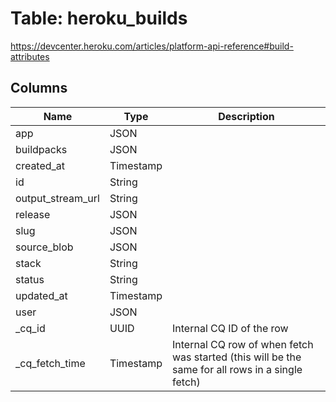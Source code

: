 
# Table: heroku_builds
https://devcenter.heroku.com/articles/platform-api-reference#build-attributes
## Columns
| Name        | Type           | Description  |
| ------------- | ------------- | -----  |
|app|JSON||
|buildpacks|JSON||
|created_at|Timestamp||
|id|String||
|output_stream_url|String||
|release|JSON||
|slug|JSON||
|source_blob|JSON||
|stack|String||
|status|String||
|updated_at|Timestamp||
|user|JSON||
|_cq_id|UUID|Internal CQ ID of the row|
|_cq_fetch_time|Timestamp|Internal CQ row of when fetch was started (this will be the same for all rows in a single fetch)|
